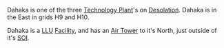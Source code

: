 Dahaka is one of the three
[Technology Plant](../locations/Technology_Plant.md)'s on
[Desolation](../locations/Oshur.md#Desolation). Dahaka is in the East in grids
H9 and H10.

Dahaka is a [LLU](../terminology/Lattice_Logic_Unit.md)
[Facility](../locations/Facilities.md), and has an
[Air Tower](../locations/Air_tower.md) to it's North, just outside of it's
[SOI](../locations/Sphere_of_Influence.md).
